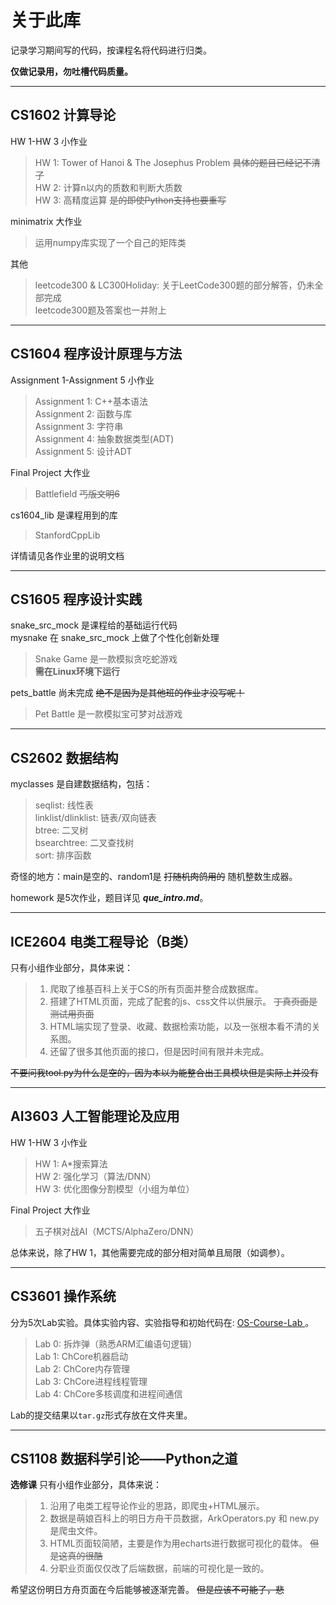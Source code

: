 # 关于此库

记录学习期间写的代码，按课程名将代码进行归类。  

**仅做记录用，勿吐槽代码质量。**

---

## CS1602 计算导论
HW 1-HW 3 小作业
> HW 1: Tower of Hanoi & The Josephus Problem ~~具体的题目已经记不清了~~  
> HW 2: 计算n以内的质数和判断大质数  
> HW 3: 高精度运算 ~~是的即使Python支持也要重写~~  

minimatrix 大作业
> 运用numpy库实现了一个自己的矩阵类

其他
> leetcode300 & LC300Holiday: 关于LeetCode300题的部分解答，仍未全部完成  
> leetcode300题及答案也一并附上  

---

## CS1604 程序设计原理与方法

Assignment 1-Assignment 5 小作业  
> Assignment 1: C++基本语法  
> Assignment 2: 函数与库  
> Assignment 3: 字符串  
> Assignment 4: 抽象数据类型(ADT)  
> Assignment 5: 设计ADT

Final Project 大作业  
> Battlefield ~~丐版文明6~~

cs1604_lib 是课程用到的库
> StanfordCppLib

详情请见各作业里的说明文档

---

## CS1605 程序设计实践

snake_src_mock 是课程给的基础运行代码  
mysnake 在 snake_src_mock 上做了个性化创新处理
> Snake Game 是一款模拟贪吃蛇游戏  
> **需在Linux环境下运行**

pets_battle 尚未完成 ~~绝不是因为是其他班的作业才没写呢！~~
> Pet Battle 是一款模拟宝可梦对战游戏  

---

## CS2602 数据结构

myclasses 是自建数据结构，包括：
> seqlist: 线性表  
> linklist/dlinklist: 链表/双向链表  
> btree: 二叉树  
> bsearchtree: 二叉查找树  
> sort: 排序函数  

奇怪的地方：main是空的、random1是 ~~打随机肉鸽用的~~ 随机整数生成器。

homework 是5次作业，题目详见 ***que_intro.md***。

---

## ICE2604 电类工程导论（B类）

只有小组作业部分，具体来说：
> 1. 爬取了维基百科上关于CS的所有页面并整合成数据库。  
> 2. 搭建了HTML页面，完成了配套的js、css文件以供展示。 ~~丁真页面是测试用页面~~  
> 3. HTML端实现了登录、收藏、数据检索功能，以及一张根本看不清的关系图。  
> 4. 还留了很多其他页面的接口，但是因时间有限并未完成。  

~~不要问我tool.py为什么是空的，因为本以为能整合出工具模块但是实际上并没有~~

---

## AI3603 人工智能理论及应用
HW 1-HW 3 小作业
> HW 1: A*搜索算法  
> HW 2: 强化学习（算法/DNN）    
> HW 3: 优化图像分割模型（小组为单位）  

Final Project 大作业
> 五子棋对战AI（MCTS/AlphaZero/DNN）

总体来说，除了HW 1，其他需要完成的部分相对简单且局限（如调参）。

---

## CS3601 操作系统
分为5次Lab实验。具体实验内容、实验指导和初始代码在: [OS-Course-Lab
](https://github.com/SJTU-IPADS/OS-Course-Lab)。
> Lab 0: 拆炸弹（熟悉ARM汇编语句逻辑）  
> Lab 1: ChCore机器启动  
> Lab 2: ChCore内存管理    
> Lab 3: ChCore进程线程管理     
> Lab 4: ChCore多核调度和进程间通信

Lab的提交结果以```tar.gz```形式存放在文件夹里。

---

## CS1108 数据科学引论——Python之道

**选修课**
只有小组作业部分，具体来说：
> 1. 沿用了电类工程导论作业的思路，即爬虫+HTML展示。  
> 2. 数据是萌娘百科上的明日方舟干员数据，ArkOperators.py 和 new.py 是爬虫文件。  
> 3. HTML页面较简陋，主要是作为用echarts进行数据可视化的载体。 ~~但是这真的很酷~~  
> 4. 分职业页面仅仅改了后端数据，前端的可视化是一致的。  

希望这份明日方舟页面在今后能够被逐渐完善。 ~~但是应该不可能了，悲~~